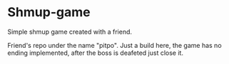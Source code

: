 # Shmup-game
Simple shmup game created with a friend.

Friend's repo under the name "pitpo". Just a build here, the game has no ending implemented, after the boss is deafeted just close it.
